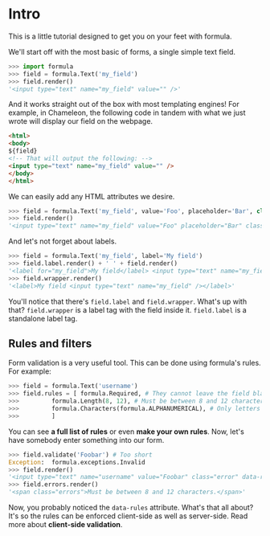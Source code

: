 # Intro

This is a little tutorial designed to get you on your feet with formula.

We'll start off with the most basic of forms, a single simple text field.

```python
>>> import formula
>>> field = formula.Text('my_field')
>>> field.render()
'<input type="text" name="my_field" value="" />'
```

And it works straight out of the box with most templating engines!  For example, in Chameleon, the following code in tandem with what we just wrote will display our field on the webpage.

```html
<html>
<body>
${field}
<!-- That will output the following: -->
<input type="text" name="my_field" value="" />
</body>
</html>
```

We can easily add any HTML attributes we desire.

```python
>>> field = formula.Text('my_field', value='Foo', placeholder='Bar', class=['baz', 'bop'])
>>> field.render()
'<input type="text" name="my_field" value="Foo" placeholder="Bar" class="baz bop" />'
```

And let's not forget about labels.

```python
>>> field = formula.Text('my_field', label='My field')
>>> field.label.render() + ' ' + field.render()
'<label for="my_field">My field</label> <input type="text" name="my_field" id="my_field" />'
>>> field.wrapper.render()
'<label>My field <input type="text" name="my_field" /></label>'
```

You'll notice that there's `field.label` and `field.wrapper`.  What's up with that?  `field.wrapper` is a label tag with the field inside it.  `field.label` is a standalone label tag.

## Rules and filters

Form validation is a very useful tool.  This can be done using formula's rules.  For example:

```python
>>> field = formula.Text('username')
>>> field.rules = [ formula.Required, # They cannot leave the field blank
>>>         formula.Length(8, 12), # Must be between 8 and 12 characters
>>>         formula.Characters(formula.ALPHANUMERICAL), # Only letters and numerals allowed
>>>         ]
```

You can see **a full list of rules** or even **make your own rules**.  Now, let's have somebody enter something into our form.

```python
>>> field.validate('Foobar') # Too short
Exception:  formula.exceptions.Invalid
>>> field.render()
'<input type="text" name="username" value="Foobar" class="error" data-rules="{'required':true,'length':[8,12],'characters':'abcdefghijklmnopqrstuvwxyzABCDEFGHIJKLMNOPQRSTUVWXYZ0123456789'}" />'
>>> field.errors.render()
'<span class="errors">Must be between 8 and 12 characters.</span>'
```

Now, you probably noticed the `data-rules` attribute.  What's that all about?  It's so the rules can be enforced client-side as well as server-side.  Read more about **client-side validation**.

